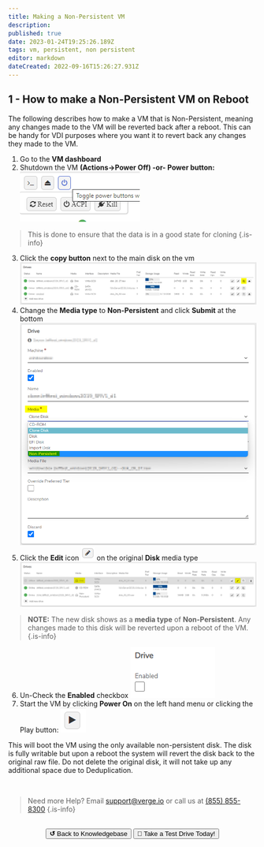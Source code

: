 ```yaml
---
title: Making a Non-Persistent VM
description: 
published: true
date: 2023-01-24T19:25:26.189Z
tags: vm, persistent, non persistent
editor: markdown
dateCreated: 2022-09-16T15:26:27.931Z
---
```


## 1 - How to make a Non-Persistent VM on Reboot

The following describes how to make a VM that is Non-Persistent, meaning any changes made to the VM will be reverted back after a reboot. This can be handy for VDI purposes where you want it to revert back any changes they made to the VM.

1. Go to the **VM dashboard**
2. Shutdown the VM **(Actions->Power Off) -or- Power button:**
![nonpersistentvm-img1.png](/public/nonpersistentvm-img1.png)
> This is done to ensure that the data is in a good state for cloning
{.is-info}
3. Click the **copy button** next to the main disk on the vm
![nonpersistent-2.png](/public/nonpersistent-2.png)
4. Change the **Media type** to **Non-Persistent** and click **Submit** at the bottom
![nonpersistent-3.png](/public/nonpersistent-3.png)
5. Click the **Edit** icon ![editiconpencil.png](/public/editiconpencil.png) on the original **Disk** media type
![nonpersistent-4.png](/public/nonpersistent-4.png)
> **NOTE:** The new disk shows as a **media type** of **Non-Persistent**. Any changes made to this disk will be reverted upon a reboot of the VM.
{.is-info}
6. Un-Check the **Enabled** checkbox
![nonpersistentvm-img5.png](/public/nonpersistentvm-img5.png)
7. Start the VM by clicking **Power On** on the left hand menu or clicking the Play button:
![nonpersistent-5.png](/public/nonpersistent-5.png)

This will boot the VM using the only available non-persistent disk. The disk is fully writable but upon a reboot the system will revert the disk back to the original raw file. Do not delete the original disk, it will not take up any additional space due to Deduplication. 

<br>

> Need more Help? Email <a href="mailto:support@verge.io?subject=Support Inquiry" target="_blank" rel="noopener noreferrer">support@verge.io</a> or call us at <a href="tel:+855-855-8300">(855) 855-8300</a>
{.is-info}

<br>
<div style="text-align: center">
  <a href="https://wiki.verge.io/en/public/kb"><button class="button-grey"> <b>↺</b> Back to Knowledgebase</button></a>
<a href="https://www.verge.io/test-drive"><button class="button-orange">🚗 Take a Test Drive Today!</button></a>
</div>
